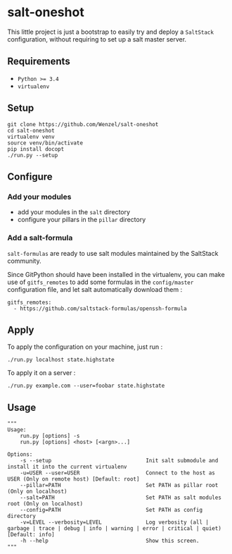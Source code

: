 salt-oneshot
============

This little project is just a bootstrap to easily try and deploy 
a `SaltStack` configuration, without requiring to set up a salt master server.

Requirements
------------

- `Python >= 3.4`
- `virtualenv`

Setup
-----

    git clone https://github.com/Wenzel/salt-oneshot
    cd salt-oneshot
    virtualenv venv
    source venv/bin/activate
    pip install docopt
    ./run.py --setup

Configure
---------

### Add your modules

- add your modules in the `salt` directory
- configure your pillars in the `pillar` directory

### Add a salt-formula

`salt-formulas` are ready to use salt modules maintained by the SaltStack community.

Since GitPython should have been installed in the virtualenv, you can make 
use of `gitfs_remotes` to add some formulas in the `config/master`
configuration file, and let salt automatically download them :

    gitfs_remotes:
      - https://github.com/saltstack-formulas/openssh-formula

Apply
-----

To apply the configuration on your machine, just run :

    ./run.py localhost state.highstate

To apply it on a server :

    ./run.py example.com --user=foobar state.highstate


Usage
-----

    """
    Usage:
        run.py [options] -s
        run.py [options] <host> [<argn>...]

    Options:
        -s --setup                              Init salt submodule and install it into the current virtualenv
        -u=USER --user=USER                     Connect to the host as USER (Only on remote host) [Default: root]
        --pillar=PATH                           Set PATH as pillar root (Only on localhost)
        --salt=PATH                             Set PATH as salt modules root (Only on localhost)
        --config=PATH                           Set PATH as config directory
        -v=LEVEL --verbosity=LEVEL              Log verbosity (all | garbage | trace | debug | info | warning | error | critical | quiet) [Default: info]
        -h --help                               Show this screen.
    """
